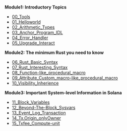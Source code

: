 **Module1: Introductory Topics**
* [00_Tools](solana/00_Tools/README.md)
* [01_Helloworld](solana/01_Helloworld/README.md)
* [02_Arithmetic_Types](solana/02_Arithmetic_Types/README.md)
* [03_Anchor_Program_IDL](solana/03_Anchor_Program_IDL/README.md)
* [04_Error_Handler](solana/04_Error_Handler/README.md)
* [05_Upgrade_Interact](solana/05_Upgrade_Interact/README.md)

**Module2: The minimum Rust you need to know**
* [06_Rust_Basic_Syntax](solana/06_Rust_Basic_Syntax/README.md)
* [07_Rust_Interesting_Syntax](solana/07_Rust_Interesting_Syntax/README.md)
* [08_Function-like_procedural_macro](solana/08_Function-like_procedural_macro/README.md)
* [09_Attribute_Custom_macro-like_procedural_macro](solana/09_Attribute_Custom_macro/README.md)
* [10_Visibility_Inherience](solana/10_Visibility_Inherience/README.md)

**Module3: Important System-level Information in Solana**
* [11_Block_Variables](solana/11_Block_Variables/README.md)
* [12_Beyond-The-Block_Sysvars](solana/12_Beyond-The-Block_Sysvars/README.md)
* [13_Event_Log_Transaction](solana/13_Event_Log_Transaction/README.md)
* [14_Tx.Origin_onlyOwner](solana/14_Tx.Origin_onlyOwner/README.md)
* [15_Txfee_Compute-unit](solana/15_Txfee_Compute-unit/README.md)